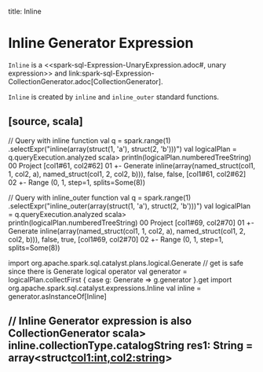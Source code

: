 title: Inline

# Inline Generator Expression

`Inline` is a <<spark-sql-Expression-UnaryExpression.adoc#, unary expression>> and link:spark-sql-Expression-CollectionGenerator.adoc[CollectionGenerator].

`Inline` is created by `inline` and `inline_outer` standard functions.

[source, scala]
----
// Query with inline function
val q = spark.range(1)
  .selectExpr("inline(array(struct(1, 'a'), struct(2, 'b')))")
val logicalPlan = q.queryExecution.analyzed
scala> println(logicalPlan.numberedTreeString)
00 Project [col1#61, col2#62]
01 +- Generate inline(array(named_struct(col1, 1, col2, a), named_struct(col1, 2, col2, b))), false, false, [col1#61, col2#62]
02    +- Range (0, 1, step=1, splits=Some(8))

// Query with inline_outer function
val q = spark.range(1)
  .selectExpr("inline_outer(array(struct(1, 'a'), struct(2, 'b')))")
val logicalPlan = q.queryExecution.analyzed
scala> println(logicalPlan.numberedTreeString)
00 Project [col1#69, col2#70]
01 +- Generate inline(array(named_struct(col1, 1, col2, a), named_struct(col1, 2, col2, b))), false, true, [col1#69, col2#70]
02    +- Range (0, 1, step=1, splits=Some(8))

import org.apache.spark.sql.catalyst.plans.logical.Generate
// get is safe since there is Generate logical operator
val generator = logicalPlan.collectFirst { case g: Generate => g.generator }.get
import org.apache.spark.sql.catalyst.expressions.Inline
val inline = generator.asInstanceOf[Inline]

// Inline Generator expression is also CollectionGenerator
scala> inline.collectionType.catalogString
res1: String = array<struct<col1:int,col2:string>>
----
